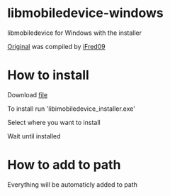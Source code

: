 # libmobiledevice-windows
libmobiledevice for Windows with the installer

[Original](https://github.com/iFred09/libimobiledevice-windows) was compiled by [iFred09](https://github.com/iFred090)

# How to install
Download  [file](https://raw.githubusercontent.com/wndkx/libmobiledevice-windows/main/libimobildeviceinstaller.exe)

To install run 'libimobiledevice_installer.exe'

Select where you want to install

Wait until installed
# How to add to path
Everything will be automaticly added to path
